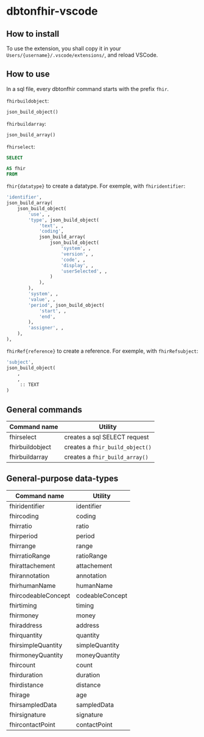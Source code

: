 # dbtonfhir-vscode

## How to install

To use the extension, you shall copy it in your `Users/{username}/.vscode/extensions/`, and reload VSCode.

## How to use

In a sql file, every dbtonfhir command starts with the prefix `fhir`.

`fhirbuildobject`:

```sql
json_build_object()
```

`fhirbuildarray`:

```sql
json_build_array()
```

`fhirselect`:

```sql
SELECT

AS fhir
FROM
```

`fhir{datatype}` to create a datatype. For exemple, with `fhiridentifier`:

```sql
'identifier',
json_build_array(
    json_build_object(
        'use', ,
        'type', json_build_object(
            'text', ,
            'coding',
            json_build_array(
                json_build_object(
                    'system', ,
                    'version', ,
                    'code', ,
                    'display', ,
                    'userSelected', ,
                )
            ),
        ),
        'system', ,
        'value', ,
        'period', json_build_object(
            'start', ,
            'end',
        ),
        'assigner', ,
    ),
),
```

`fhirRef{reference}` to create a reference. For exemple, with `fhirRefsubject`:

```sql
'subject',
json_build_object(
    ,
    ,
     :: TEXT
)
```

## General commands

| Command name    | Utility                         |
| --------------- | ------------------------------- |
| fhirselect      | creates a sql SELECT request    |
| fhirbuildobject | creates a `fhir_build_object()` |
| fhirbuildarray  | creates a `fhir_build_array()`  |

## General-purpose data-types

| Command name        | Utility         |
| ------------------- | --------------- |
| fhiridentifier      | identifier      |
| fhircoding          | coding          |
| fhirratio           | ratio           |
| fhirperiod          | period          |
| fhirrange           | range           |
| fhirratioRange      | ratioRange      |
| fhirattachement     | attachement     |
| fhirannotation      | annotation      |
| fhirhumanName       | humanName       |
| fhircodeableConcept | codeableConcept |
| fhirtiming          | timing          |
| fhirmoney           | money           |
| fhiraddress         | address         |
| fhirquantity        | quantity        |
| fhirsimpleQuantity  | simpleQuantity  |
| fhirmoneyQuantity   | moneyQuantity   |
| fhircount           | count           |
| fhirduration        | duration        |
| fhirdistance        | distance        |
| fhirage             | age             |
| fhirsampledData     | sampledData     |
| fhirsignature       | signature       |
| fhircontactPoint    | contactPoint    |
